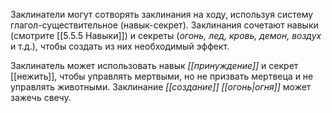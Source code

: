 Заклинатели могут сотворять заклинания на ходу, используя систему глагол-существительное (навык-секрет). Заклинания сочетают навыки (смотрите [[5.5.5 Навыки]]) и секреты (*огонь, лед, кровь, демон, воздух* и т.д.), чтобы создать из них необходимый эффект.

Заклинатель может использовать навык *[[принуждение]]* и секрет [[нежить]], чтобы управлять мертвыми, но не призвать мертвеца и не управлять животными. Заклинание *[[создание]] [[огонь|огня]]* может зажечь свечу.